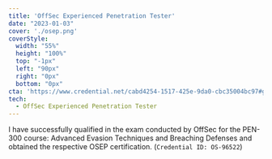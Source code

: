 ```yaml
---
title: 'OffSec Experienced Penetration Tester'
date: "2023-01-03"
cover: './osep.png'
coverStyle:
  width: "55%"
  height: "100%"
  top: "-1px"
  left: "90px"
  right: "0px"
  bottom: "0px"
cta: 'https://www.credential.net/cabd4254-1517-425e-9da0-cbc35004bc97#gs.1r7v7n'
tech:
  - OffSec Experienced Penetration Tester 
---
```


I have successfully qualified in the exam conducted by OffSec for the PEN-300 course: Advanced Evasion Techniques and Breaching
Defenses and obtained the respective OSEP certification. (`Credential ID: OS-96522`)
